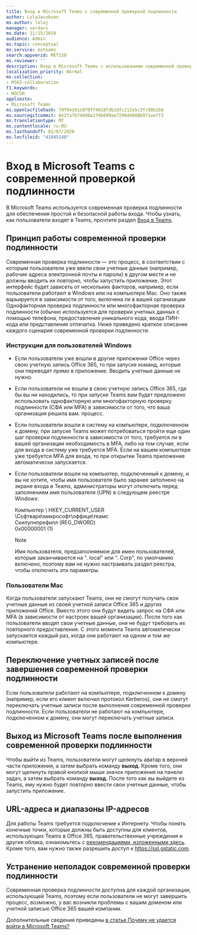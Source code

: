 ```yaml
---
title: Вход в Microsoft Teams с современной проверкой подлинности
author: LolaJacobsen
ms.author: lolaj
manager: serdars
ms.date: 11/15/2018
audience: Admin
ms.topic: conceptual
ms.service: msteams
search.appverid: MET150
ms.reviewer: ''
description: Вход в Microsoft Teams с использованием современной проверки подлинности.
localization_priority: Normal
ms.collection:
- M365-collaboration
f1.keywords:
- NOCSH
appliesto:
- Microsoft Teams
ms.openlocfilehash: 79f04161c070ff4818fdb2dfc212e5c3fc98b2b0
ms.sourcegitcommit: 8e2fa7b744d0a174b699ae7298d4688b971eeff3
ms.translationtype: MT
ms.contentlocale: ru-RU
ms.lasthandoff: 02/07/2020
ms.locfileid: "41845140"
---
```

<a name="sign-in-to-microsoft-teams-using-modern-authentication"></a>Вход в Microsoft Teams с современной проверкой подлинности
==========================

В Microsoft Teams используется современная проверка подлинности для обеспечения простой и безопасной работы входа. Чтобы узнать, как пользователи входят в Teams, прочтите раздел [Вход в Teams](https://support.office.com/article/sign-in-to-teams-ea4b1443-d11b-4791-8ae1-9977e7723055).

## <a name="how-modern-authentication-works"></a>Принцип работы современной проверки подлинности

Современная проверка подлинности — это процесс, в соответствии с которым пользователи уже ввели свои учетные данные (например, рабочие адреса электронной почты и пароли) в другом месте и не должны вводить их повторно, чтобы запустить приложение. Этот интерфейс будет зависеть от нескольких факторов, например, если пользователи работают в Windows или на компьютере Mac. Оно также варьируется в зависимости от того, включена ли в вашей организации Однофакторная проверка подлинности или многофакторная проверка подлинности (обычно используется для проверки учетных данных с помощью телефона, предоставления уникального кода, ввода ПИН-кода или представление отпечатка. Ниже приведено краткое описание каждого сценария современной проверки подлинности.

### <a name="windows-users"></a>Инструкции для пользователей Windows 

- Если пользователи уже вошли в другие приложения Office через свою учетную запись Office 365, то при запуске команд, которые они переводят прямо в приложение. Вводить учетные данные не нужно.

- Если пользователи не вошли в свою учетную запись Office 365, где бы вы ни находились, то при запуске Teams вам будет предложено использовать однофакторную или многофакторную проверку подлинности (СФА или MFA) в зависимости от того, что ваша организация решила вам. процесс.

- Если пользователи вошли в систему на компьютере, подключенном к домену, при запуске Teams может потребоваться пройти еще один шаг проверки подлинности в зависимости от того, требуется ли в вашей организации необходимость в MFA, либо на том случае, если для входа в систему уже требуется MFA. Если на вашем компьютере уже требуется MFA для входа, то при открытии Teams приложение автоматически запускается.

- Если пользователи вошли на компьютер, подключенный к домену, и вы не хотите, чтобы имя пользователя было заранее заполнено на экране входа в Teams, администраторы могут отключить перед заполнением имя пользователя (UPN) в следующем реестре Windows:

  Компьютер \ HKEY_CURRENT_USER \Софтваре\микрософт\оффице\теамс<br/>
  Скипупнпрефилл (REG_DWORD)<br/>
  0x00000001 (1)

    > [!NOTE]
    > Имя пользователя, предзаполняемое для имен пользователей, которые заканчиваются на ". local" или ". Corp", по умолчанию включено, поэтому вам не нужно настраивать раздел реестра, чтобы отключить эти параметры. 


### <a name="mac-users"></a>Пользователи Mac 

Когда пользователи запускают Teams, они не смогут получать свои учетные данные из своей учетной записи Office 365 и других приложений Office. Вместо этого они будут видеть запрос на СФА или MFA (в зависимости от настроек вашей организации). После того как пользователи вводят свои учетные данные, они не будут требовать их повторного предоставления. С этого момента Teams автоматически запускается каждый раз, когда они работают на одном и том же компьютере.

## <a name="switching-accounts-after-completing-modern-authentication"></a>Переключение учетных записей после завершения современной проверки подлинности

Если пользователи работают на компьютере, подключенном к домену (например, если его клиент включил протокол Kerberos), они не смогут переключать учетные записи после выполнения современной проверки подлинности. Если пользователи не работают на компьютере, подключенном к домену, они могут переключать учетные записи.

## <a name="signing-out-of-microsoft-teams-after-completing-modern-authentication"></a>Выход из Microsoft Teams после выполнения современной проверки подлинности
Чтобы выйти из Teams, пользователи могут щелкнуть аватар в верхней части приложения, а затем выбрать команду **выход**. Кроме того, они могут щелкнуть правой кнопкой мыши значок приложения на панели задач, а затем выбрать команду **выход**. После того как вы выйдете из Teams, ему нужно будет повторно ввести свои учетные данные, чтобы запустить приложение.

## <a name="urls-and-ip-address-ranges"></a>URL-адреса и диапазоны IP-адресов
Для работы Teams требуется подключение к Интернету. Чтобы понять конечные точки, которые должны быть доступны для клиентов, использующих Teams в Office 365, правительственные учреждения и другие облака, ознакомьтесь с [рекомендациями, изложенными здесь](https://docs.microsoft.com/office365/enterprise/urls-and-ip-address-ranges). Кроме того, вам нужно также разрешить доступ к https://ssl.gstatic.com.

## <a name="troubleshooting-modern-authentication"></a>Устранение неполадок современной проверки подлинности

Современная проверка подлинности доступна для каждой организации, использующей Teams, поэтому если пользователи не могут завершить процесс, возможно, у вас возникли проблемы с вашим доменом или учетной записью Office 365 вашей компании. 

Дополнительные сведения приведены [в статье Почему не удается войти в Microsoft Teams?](https://support.office.com/article/why-am-i-having-trouble-signing-in-to-microsoft-teams-a02f683b-61a3-4008-9447-ee60c5593b0f)

